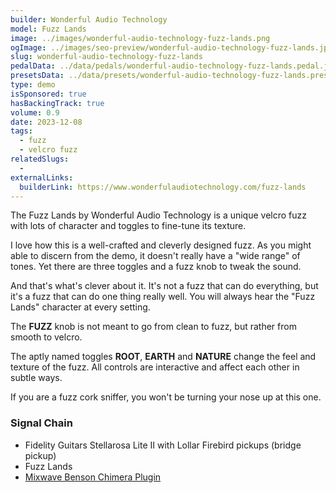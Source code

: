 ```yaml
---
builder: Wonderful Audio Technology
model: Fuzz Lands
image: ../images/wonderful-audio-technology-fuzz-lands.png
ogImage: ../images/seo-preview/wonderful-audio-technology-fuzz-lands.jpeg
slug: wonderful-audio-technology-fuzz-lands
pedalData: ../data/pedals/wonderful-audio-technology-fuzz-lands.pedal.json
presetsData: ../data/presets/wonderful-audio-technology-fuzz-lands.presets.json
type: demo
isSponsored: true
hasBackingTrack: true
volume: 0.9
date: 2023-12-08
tags:
  - fuzz
  - velcro fuzz
relatedSlugs:
  -
externalLinks:
  builderLink: https://www.wonderfulaudiotechnology.com/fuzz-lands
---
```


The Fuzz Lands by Wonderful Audio Technology is a unique velcro fuzz with lots of character and toggles to fine-tune its texture.

I love how this is a well-crafted and cleverly designed fuzz. As you might able to discern from the demo, it doesn't really have a "wide range" of tones. Yet there are three toggles and a fuzz knob to tweak the sound.

And that's what's clever about it. It's not a fuzz that can do everything, but it's a fuzz that can do one thing really well. You will always hear the "Fuzz Lands" character at every setting.

The **FUZZ** knob is not meant to go from clean to fuzz, but rather from smooth to velcro.

The aptly named toggles **ROOT**, **EARTH** and **NATURE** change the feel and texture of the fuzz. All controls are interactive and affect each other in subtle ways.

If you are a fuzz cork sniffer, you won't be turning your nose up at this one.

### Signal Chain

- Fidelity Guitars Stellarosa Lite II with Lollar Firebird pickups (bridge pickup)
- Fuzz Lands
- [Mixwave Benson Chimera Plugin](https://www.mixwave.net/products/benson-chimera)
